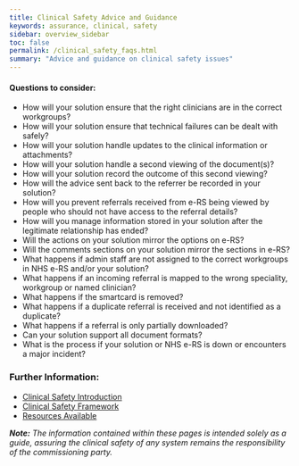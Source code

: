 ```yaml
---
title: Clinical Safety Advice and Guidance
keywords: assurance, clinical, safety
sidebar: overview_sidebar
toc: false
permalink: /clinical_safety_faqs.html
summary: "Advice and guidance on clinical safety issues"
---
```


#### Questions to consider:

- How will your solution ensure that the right clinicians are in the correct workgroups?
- How will your solution ensure that technical failures can be dealt with safely?
- How will your solution handle updates to the clinical information or attachments?
- How will your solution handle a second viewing of the document(s)?
- How will your solution record the outcome of this second viewing?
- How will the advice sent back to the referrer be recorded in your solution?
- How will you prevent referrals received from e-RS being viewed by people who should not have access to the referral details?
- How will you manage information stored in your solution after the legitimate relationship has ended?
- Will the actions on your solution mirror the options on e-RS?
- Will the comments sections on your solution mirror the sections in e-RS?
- What happens if admin staff are not assigned to the correct workgroups in NHS e-RS and/or your solution?
- What happens if an incoming referral is mapped to the wrong speciality, workgroup or named clinician?
- What happens if the smartcard is removed?
- What happens if a duplicate referral is received and not identified as a duplicate?
- What happens if a referral is only partially downloaded?
- Can your solution support all document formats?
- What is the process if your solution or NHS e-RS is down or encounters a major incident?

### Further Information:
- [Clinical Safety Introduction](clinical_safety_intro.html)
- [Clinical Safety Framework](clinical_safety_framework.html)
- [Resources Available](clinical_safety_resources.html)

_**Note:** The information contained within these pages is intended solely as a guide, assuring the clinical safety of any system remains the responsibility of the commissioning party._
